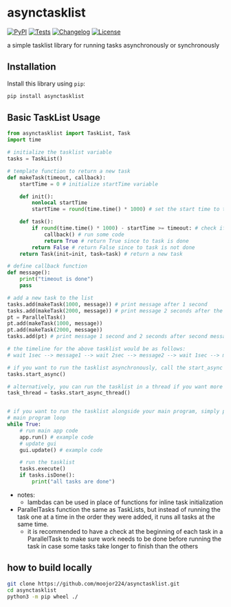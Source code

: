 # asynctasklist

[![PyPI](https://img.shields.io/pypi/v/asynctasklist.svg)](https://pypi.org/project/asynctasklist/)
[![Tests](https://github.com/moojor224/asynctasklist/actions/workflows/test.yml/badge.svg)](https://github.com/moojor224/asynctasklist/actions/workflows/test.yml)
[![Changelog](https://img.shields.io/github/v/release/moojor224/asynctasklist?include_prereleases&label=changelog)](https://github.com/moojor224/asynctasklist/releases)
[![License](https://img.shields.io/badge/license-Apache%202.0-blue.svg)](https://github.com/moojor224/asynctasklist/blob/main/LICENSE)

a simple tasklist library for running tasks asynchronously or synchronously

## Installation

Install this library using `pip`:
```bash
pip install asynctasklist
```

## Basic TaskList Usage

```python
from asynctasklist import TaskList, Task
import time

# initialize the tasklist variable
tasks = TaskList()

# template function to return a new task
def makeTask(timeout, callback):
    startTime = 0 # initialize startTime variable

    def init():
        nonlocal startTime
        startTime = round(time.time() * 1000) # set the start time to the time when this task is first run

    def task():
        if round(time.time() * 1000) - startTime >= timeout: # check if timeout duration has passed
            callback() # run some code
            return True # return True since to task is done
        return False # return False since to task is not done
    return Task(init=init, task=task) # return a new task

# define callback function
def message():
    print("timeout is done")
    pass

# add a new task to the list
tasks.add(makeTask(1000, message)) # print message after 1 second
tasks.add(makeTask(2000, message)) # print message 2 seconds after the first message
pt = ParallelTask()
pt.add(makeTask(1000, message))
pt.add(makeTask(2000, message))
tasks.add(pt) # print message 1 second and 2 seconds after second message

# the timeline for the above tasklist would be as follows:
# wait 1sec --> message1 --> wait 2sec --> message2 --> wait 1sec --> message3 --> wait 1sec --> message3

# if you want to run the tasklist asynchronously, call the start_async method
tasks.start_async()

# alternatively, you can run the tasklist in a thread if you want more control
task_thread = tasks.start_async_thread()


# if you want to run the tasklist alongside your main program, simply put `tasks.execute()` in the main program loop
# main program loop
while True:
    # run main app code
    app.run() # example code
    # update gui
    gui.update() # example code

    # run the tasklist
    tasks.execute()
    if tasks.isDone():
        print("all tasks are done")

```

 - notes:
   - lambdas can be used in place of functions for inline task initialization
 - ParallelTasks function the same as TaskLists, but instead of running the task one at a time in the order they were added, it runs all tasks at the same time.
   - it is recommended to have a check at the beginning of each task in a ParallelTask to make sure work needs to be done before running the task in case some tasks take longer to finish than the others


## how to build locally
```bash
git clone https://github.com/moojor224/asynctasklist.git
cd asynctasklist
python3 -m pip wheel ./
```